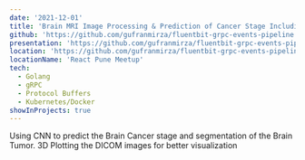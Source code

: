 ```yaml
---
date: '2021-12-01'
title: 'Brain MRI Image Processing & Prediction of Cancer Stage Including 3D Plotting & Segmentation'
github: 'https://github.com/gufranmirza/fluentbit-grpc-events-pipeline'
presentation: 'https://github.com/gufranmirza/fluentbit-grpc-events-pipeline'
location: 'https://github.com/gufranmirza/fluentbit-grpc-events-pipeline'
locationName: 'React Pune Meetup'
tech:
  - Golang
  - gRPC
  - Protocol Buffers
  - Kubernetes/Docker
showInProjects: true
---
```


Using CNN to predict the Brain Cancer stage and segmentation of the Brain Tumor. 3D Plotting the DICOM images for better visualization
